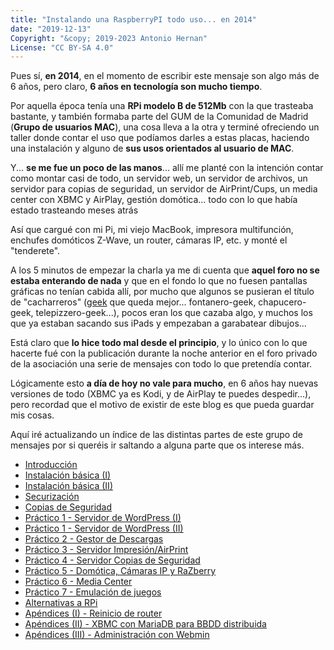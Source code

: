 ```yaml
---
title: "Instalando una RaspberryPI todo uso... en 2014"
date: "2019-12-13"
Copyright: "&copy; 2019-2023 Antonio Hernan"
License: "CC BY-SA 4.0"
---
```


Pues sí, **en 2014**, en el momento de escribir este mensaje son algo más de 6 años, pero claro, **6 años en tecnología son mucho tiempo**.

Por aquella época tenía una **RPi modelo B de 512Mb** con la que trasteaba bastante, y también formaba parte del GUM de la Comunidad de Madrid (**Grupo de usuarios MAC**), una cosa lleva a la otra y terminé ofreciendo un taller donde contar el uso que podíamos darles a estas placas, haciendo una instalación y alguno de **sus usos orientados al usuario de MAC**.

Y... **se me fue un poco de las manos**... allí me planté con la intención contar como montar casi de todo, un servidor web, un servidor de archivos, un servidor para copias de seguridad, un servidor de AirPrint/Cups, un media center con XBMC y AirPlay, gestión domótica... todo con lo que había estado trasteando meses atrás

Así que cargué con mi Pi, mi viejo MacBook, impresora multifunción, enchufes domóticos Z-Wave, un router, cámaras IP, etc. y monté el "tenderete".

A los 5 minutos de empezar la charla ya me di cuenta que **aquel foro no se estaba enterando de nada** y que en el fondo lo que no fuesen pantallas gráficas no tenían cabida allí, por mucho que algunos se pusieran el título de "cacharreros" ([geek](https://es.wikipedia.org/wiki/Geek) que queda mejor... fontanero-geek, chapucero-geek, telepizzero-geek...), pocos eran los que cazaba algo, y muchos los que ya estaban sacando sus iPads y empezaban a garabatear dibujos...

Está claro que **lo hice todo mal desde el principio**, y lo único con lo que hacerte fué con la publicación durante la noche anterior en el foro privado de la asociación una serie de mensajes con todo lo que pretendía contar.

Lógicamente esto **a día de hoy no vale para mucho**, en 6 años hay nuevas versiones de todo (XBMC ya es Kodi, y de AirPlay te puedes despedir...), pero recordad que el motivo de existir de este blog es que pueda guardar mis cosas.

Aquí iré actualizando un índice de las distintas partes de este grupo de mensajes por si queréis ir saltando a alguna parte que os interese más.

- [Introducción](rpi_intro.md)
- [Instalación básica (I)](rpi_install_i.md)
- [Instalación básica (II)](rpi_install_ii.md)
- [Securización](rpi_securizacion.md)
- [Copias de Seguridad](rpi_backup.md)
- [Práctico 1 - Servidor de WordPress (I)](rpi_wordpress1.md)
- [Práctico 1 - Servidor de WordPress (II)](rpi_wordpress2.md)
- [Práctico 2 - Gestor de Descargas](rpi_downmanager.md)
- [Práctico 3 - Servidor Impresión/AirPrint](rpi_airprint.md)
- [Práctico 4 - Servidor Copias de Seguridad](rpi_backupserver.md)
- [Práctico 5 - Domótica, Cámaras IP y RaZberry](rpi_domotica.md)
- [Práctico 6 - Media Center](rpi_mediacenter.md)
- [Práctico 7 - Emulación de juegos](http://pruebadeconcepto.es/instalando-una-raspberrypi-todo-uso-en-2014/instalando-una-raspberrypi-todo-uso-en-2014-parte-13-practico-7-emulador-de-videojuegos/)
- [Alternativas a RPi](http://pruebadeconcepto.es/instalando-una-raspberrypi-todo-uso-en-2014/instalando-una-raspberrypi-todo-uso-en-2014-parte-14-alternativas-a-raspberrypi/)
- [Apéndices (I) - Reinicio de router](http://pruebadeconcepto.es/instalando-una-raspberrypi-todo-uso-en-2014/instalando-una-raspberrypi-todo-uso-en-2014-parte-15-apendice-i/)
- [Apéndices (II) - XBMC con MariaDB para BBDD distribuida](http://pruebadeconcepto.es/instalando-una-raspberrypi-todo-uso-en-2014/instalando-una-raspberrypi-todo-uso-en-2014-parte-16-apendice-ii/)
- [Apéndices (III) - Administración con Webmin](http://pruebadeconcepto.es/instalando-una-raspberrypi-todo-uso-en-2014/instalando-una-raspberrypi-todo-uso-en-2014-parte-17-apendice-iii/)
